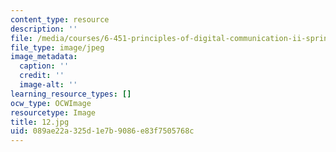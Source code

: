 ```yaml
---
content_type: resource
description: ''
file: /media/courses/6-451-principles-of-digital-communication-ii-spring-2005/089ae22a325d1e7b9086e83f7505768c_12.jpg
file_type: image/jpeg
image_metadata:
  caption: ''
  credit: ''
  image-alt: ''
learning_resource_types: []
ocw_type: OCWImage
resourcetype: Image
title: 12.jpg
uid: 089ae22a-325d-1e7b-9086-e83f7505768c
---
```

